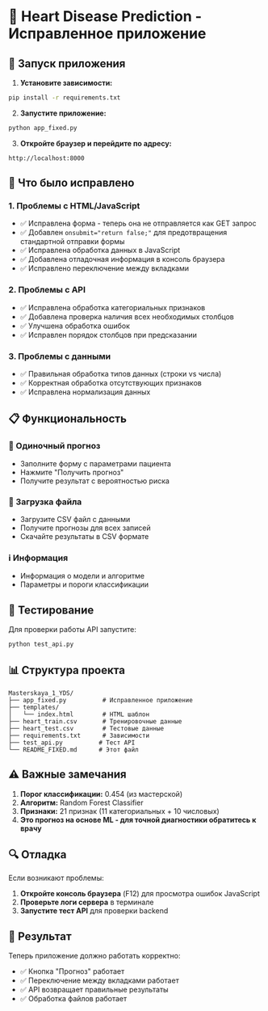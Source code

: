 # 💓 Heart Disease Prediction - Исправленное приложение

## 🚀 Запуск приложения

1. **Установите зависимости:**
```bash
pip install -r requirements.txt
```

2. **Запустите приложение:**
```bash
python app_fixed.py
```

3. **Откройте браузер и перейдите по адресу:**
```
http://localhost:8000
```

## 🔧 Что было исправлено

### 1. Проблемы с HTML/JavaScript
- ✅ Исправлена форма - теперь она не отправляется как GET запрос
- ✅ Добавлен `onsubmit="return false;"` для предотвращения стандартной отправки формы
- ✅ Исправлена обработка данных в JavaScript
- ✅ Добавлена отладочная информация в консоль браузера
- ✅ Исправлено переключение между вкладками

### 2. Проблемы с API
- ✅ Исправлена обработка категориальных признаков
- ✅ Добавлена проверка наличия всех необходимых столбцов
- ✅ Улучшена обработка ошибок
- ✅ Исправлен порядок столбцов при предсказании

### 3. Проблемы с данными
- ✅ Правильная обработка типов данных (строки vs числа)
- ✅ Корректная обработка отсутствующих признаков
- ✅ Исправлена нормализация данных

## 📋 Функциональность

### 👤 Одиночный прогноз
- Заполните форму с параметрами пациента
- Нажмите "Получить прогноз"
- Получите результат с вероятностью риска

### 📁 Загрузка файла
- Загрузите CSV файл с данными
- Получите прогнозы для всех записей
- Скачайте результаты в CSV формате

### ℹ️ Информация
- Информация о модели и алгоритме
- Параметры и пороги классификации

## 🧪 Тестирование

Для проверки работы API запустите:
```bash
python test_api.py
```

## 📊 Структура проекта

```
Masterskaya_1_YDS/
├── app_fixed.py          # Исправленное приложение
├── templates/
│   └── index.html        # HTML шаблон
├── heart_train.csv       # Тренировочные данные
├── heart_test.csv        # Тестовые данные
├── requirements.txt      # Зависимости
├── test_api.py          # Тест API
└── README_FIXED.md      # Этот файл
```

## ⚠️ Важные замечания

1. **Порог классификации:** 0.454 (из мастерской)
2. **Алгоритм:** Random Forest Classifier
3. **Признаки:** 21 признак (11 категориальных + 10 числовых)
4. **Это прогноз на основе ML - для точной диагностики обратитесь к врачу**

## 🔍 Отладка

Если возникают проблемы:

1. **Откройте консоль браузера** (F12) для просмотра ошибок JavaScript
2. **Проверьте логи сервера** в терминале
3. **Запустите тест API** для проверки backend

## 🎯 Результат

Теперь приложение должно работать корректно:
- ✅ Кнопка "Прогноз" работает
- ✅ Переключение между вкладками работает
- ✅ API возвращает правильные результаты
- ✅ Обработка файлов работает 